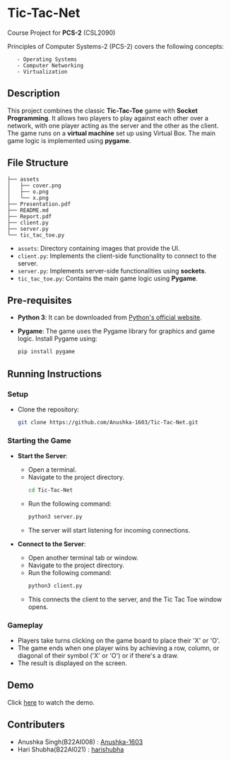 # Tic-Tac-Net

Course Project for **PCS-2** (CSL2090)

Principles of Computer Systems-2 (PCS-2) covers the following concepts: 

       - Operating Systems
       - Computer Networking
       - Virtualization

## Description
This project combines the classic **Tic-Tac-Toe** game with **Socket Programming**. It allows two players to play against each other over a network, with one player acting as the server and the other as the client. The game runs on a **virtual machine** set up using Virtual Box. The main game logic is implemented using **pygame**. 

## File Structure
```
├── assets
│   ├── cover.png
│   ├── o.png
│   └── x.png
├── Presentation.pdf
├── README.md
├── Report.pdf
├── client.py 
├── server.py 
└── tic_tac_toe.py 

```

- `assets`: Directory containing images that provide the UI.
- `client.py`: Implements the client-side functionality to connect to the server.
- `server.py`: Implements server-side functionalities using **sockets**.
- `tic_tac_toe.py`: Contains the main game logic using **Pygame**.

## Pre-requisites

- **Python 3**: It can be  downloaded from [Python's official website](https://www.python.org/downloads/).
- **Pygame**: The game uses the Pygame library for graphics and game logic. Install Pygame using:

   ```sh
   pip install pygame


## Running Instructions

### Setup
- Clone the repository:
    ```bash
    git clone https://github.com/Anushka-1603/Tic-Tac-Net.git
    ```
### Starting the Game
- **Start the Server**:
   - Open a terminal.
   - Navigate to the project directory.
        ```bash
        cd Tic-Tac-Net
        ```
   - Run the following command:
     ```sh
     python3 server.py
     ```
   - The server will start listening for incoming connections.

- **Connect to the Server**:
   - Open another terminal tab or window.
   - Navigate to the project directory.
   - Run the following command:
     ```sh
     python3 client.py
     ```
   - This connects the client to the server, and the Tic Tac Toe window opens.

### Gameplay
   - Players take turns clicking on the game board to place their 'X' or 'O'.
   - The game ends when one player wins by achieving a row, column, or diagonal of their symbol ('X' or 'O') or if there's a draw.
   - The result is displayed on the screen.

## Demo
Click [here](https://drive.google.com/file/d/1jDkTQQH6JErs4v7CZwq__kgG7WSc_Fgv/view) to watch the demo.

## Contributers
- Anushka Singh(B22AI008) : [Anushka-1603](https://github.com/Anushka-1603)
- Hari Shubha(B22AI021) : [harishubha](https://github.com/harishubha)